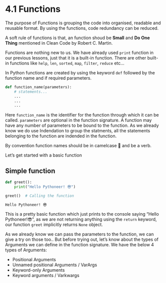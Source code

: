 # 4.1 Functions

The purpose of Functions is grouping the code into organised, readable
and reusable format. By using the functions, code redundancy can be
reduced.

A soft rule of functions is that, an function shoud be **Small** and
**Do One Thing** mentioned in Clean Code by Robert C. Martin.

Functions are nothing new to us. We have already used `print` function
in our previous lessons, just that it is a built-in function. There are
other built-in functions like `help`, `len`, `sorted`, `map`, `filter`,
`reduce` etc…

In Python functions are created by using the keyword `def` followed by
the function name and if required parameters.

``` python
def function_name(parameters):
    # statements...
    ...
    ...
    ...
```

Here `function_name` is the identifier for the function through which it
can be called. `parameters` are optional in the function signature. A
function may have any number of parameters to be bound to the function.
As we already know we do use Indendation to group the statments, all the
statements belonging to the function are indended in the function.

By convention function names should be in camelcase 🐪 and be a verb.

Let’s get started with a basic function

## Simple function

``` python
def greet():
    print("Hello Pythoneer! 😎")
```

``` python
greet()  # Calling the function
```

    Hello Pythoneer! 😎

This is a pretty basic function which just prints to the console saying
“Hello Pythoneer\!😎”, as we are not returning anything using the
`return` keyword, our function `greet` implicitly returns `None` object.

As we already know we can pass the parameters to the function, we can
give a try on those too.. But before trying out, let’s know about the
types of Arguments we can define in the function signature. We have the
below 4 types of Arguments:

  - Positional Arguments
  - Unnamed positional Arguments / VarArgs
  - Keyword-only Arguments
  - Keyword arguments / Varkwargs
